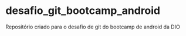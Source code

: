 # desafio_git_bootcamp_android
Repositório criado para o desafio de git do bootcamp de android da DIO
